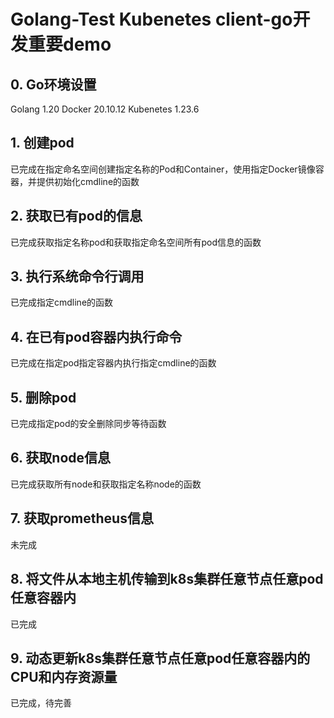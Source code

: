 # Golang-Test Kubenetes client-go开发重要demo

## 0. Go环境设置
Golang 1.20
Docker 20.10.12
Kubenetes 1.23.6

## 1. 创建pod
已完成在指定命名空间创建指定名称的Pod和Container，使用指定Docker镜像容器，并提供初始化cmdline的函数

## 2. 获取已有pod的信息
已完成获取指定名称pod和获取指定命名空间所有pod信息的函数

## 3. 执行系统命令行调用
已完成指定cmdline的函数

## 4. 在已有pod容器内执行命令
已完成在指定pod指定容器内执行指定cmdline的函数

## 5. 删除pod
已完成指定pod的安全删除同步等待函数

## 6. 获取node信息
已完成获取所有node和获取指定名称node的函数

## 7. 获取prometheus信息
未完成

## 8. 将文件从本地主机传输到k8s集群任意节点任意pod任意容器内
已完成

## 9. 动态更新k8s集群任意节点任意pod任意容器内的CPU和内存资源量
已完成，待完善
